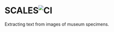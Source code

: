 # SCALES![CI](https://github.com/rafelafrance/scales/workflows/CI/badge.svg)

Extracting text from images of museum specimens.
